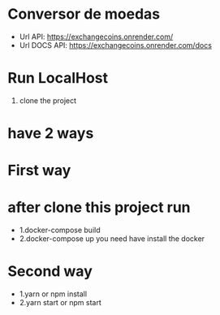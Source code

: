 # Conversor de moedas

* Url API: https://exchangecoins.onrender.com/
* Url DOCS API: https://exchangecoins.onrender.com/docs

# Run LocalHost
1. clone the project
# have 2 ways

# First way
# after clone this project run
* 1.docker-compose build
* 2.docker-compose up 
you need have install the docker

# Second way
* 1.yarn or npm install
* 2.yarn start or npm start
